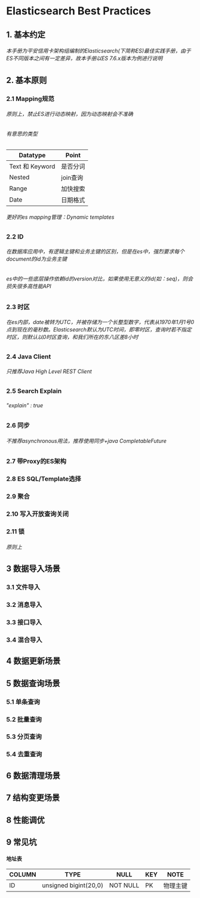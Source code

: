 # Elasticsearch Best Practices

## 1. 基本约定

###### 本手册为平安信用卡架构组编制的Elasticsearch(下简称ES)最佳实践手册，由于ES不同版本之间有一定差异，故本手册以ES 7.6.x版本为例进行说明

## 2. 基本原则

### 2.1 Mapping规范

###### 原则上，禁止ES进行动态映射，因为动态映射会不准确

###### 有意思的类型

| **Datatype** | **Point** |
| ------------ | --------- |
| Text 和 Keyword | 是否分词 |
| Nested | join查询 |
| Range | 加快搜索 |
| Date | 日期格式 |

###### 更好的es mapping管理：Dynamic templates

### 2.2 ID

###### 在数据库应用中，有逻辑主键和业务主键的区别，但是在es中，强烈要求每个document的id为业务主键
###### es中的一些底层操作依赖id的version对比，如果使用无意义的id(如：seq)，则会损失很多高性能API

### 2.3 时区

###### 在es内部，date被转为UTC，并被存储为一个长整型数字，代表从1970年1月1号0点到现在的毫秒数。Elasticsearch默认为UTC时间，即零时区，查询时若不指定时区，则默认以0时区查询，和我们所在的东八区差8小时

### 2.4 Java Client

###### 只推荐Java High Level REST Client

### 2.5 Search Explain

###### "explain" : true

### 2.6 同步

###### 不推荐asynchronous用法，推荐使用同步+java CompletableFuture

### 2.7 带Proxy的ES架构

### 2.8 ES SQL/Template选择

### 2.9 聚合

### 2.10 写入开放查询关闭

### 2.11 锁

###### 原则上

## 3 数据导入场景

### 3.1 文件导入

### 3.2 消息导入

### 3.3 接口导入

### 3.4 混合导入

## 4 数据更新场景

## 5 数据查询场景

### 5.1 单条查询

### 5.2 批量查询

### 5.3 分页查询

### 5.4 去重查询

## 6 数据清理场景

## 7 结构变更场景

## 8 性能调优

## 9 常见坑

#### 地址表

| **COLUMN**       | **TYPE**              | **NULL** | **KEY** | **NOTE** |
| ---------------- | --------------------- | -------- | ------- | -------- |
| ID               | unsigned bigint(20,0) | NOT NULL | PK      | 物理主键 |



